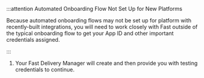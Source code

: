 :::attention Automated Onboarding Flow Not Set Up for New Platforms

Because automated onboarding flows may not be set up for platform with recently-built integrations, you will need to work closely with Fast outside of the typical onboarding flow to get your App ID and other important credentials assigned.

:::

1.  Your Fast Delivery Manager will create and then provide you with testing credentials to continue.
